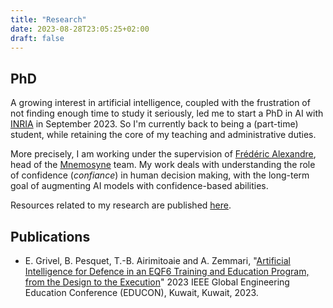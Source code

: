 ```yaml
---
title: "Research"
date: 2023-08-28T23:05:25+02:00
draft: false
---
```


## PhD

A growing interest in artificial intelligence, coupled with the frustration of not finding enough time to study it seriously, led me to start a PhD in AI with [INRIA](https://www.inria.fr) in September 2023. So I'm currently back to being a (part-time) student, while retaining the core of my teaching and administrative duties.

More precisely, I am working under the supervision of [Frédéric Alexandre](https://www.labri.fr//perso//falexand/), head of the [Mnemosyne](https://www.inria.fr/fr/mnemosyne) team. My work deals with understanding the role of confidence (*confiance*) in human decision making, with the long-term goal of augmenting AI models with confidence-based abilities.

Resources related to my research are published [here](https://github.com/bpesquet/artificial_metacognition).

## Publications

- E. Grivel, B. Pesquet, T.-B. Airimitoaie and A. Zemmari, "[Artificial Intelligence for Defence in an EQF6 Training and Education Program, from the Design to the Execution](https://ieeexplore.ieee.org/abstract/document/10125126)" 2023 IEEE Global Engineering Education Conference (EDUCON), Kuwait, Kuwait, 2023.

